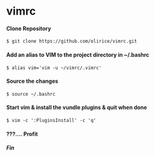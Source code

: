 # vimrc

#### Clone Repository
`$ git clone https://github.com/olirice/vimrc.git`

#### Add an alias to VIM to the project directory in ~/.bashrc
`$ alias vim='vim -u ~/vimrc/.vimrc'`

#### Source the changes
`$ source ~/.bashrc`

#### Start vim & install the vundle plugins & quit when done
`$ vim -c ':PluginsInstall' -c 'q'`

#### ???.... Profit


##### Fin
